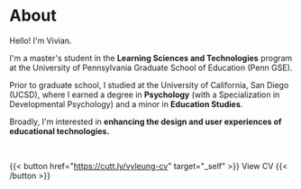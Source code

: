 # About
Hello! I'm Vivian.

I'm a master's student in the **Learning Sciences and Technologies** program at the University of Pennsylvania Graduate School of Education (Penn GSE).

Prior to graduate school, I studied at the University of California, San Diego (UCSD), where I earned a degree in **Psychology** (with a Specialization in Developmental Psychology) and a minor in **Education Studies**.

Broadly, I'm interested in **enhancing the design and user experiences of educational technologies.**

<br>

{{< button href="https://cutt.ly/vyleung-cv" target="_self" >}}
View CV
{{< /button >}}
